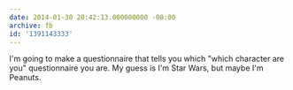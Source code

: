 ```yaml
---
date: 2014-01-30 20:42:13.000000000 -08:00
archive: fb
id: '1391143333'
---
```


I'm going to make a questionnaire that tells you which "which character are you" questionnaire you are. My guess is I'm Star Wars, but maybe I'm Peanuts.
